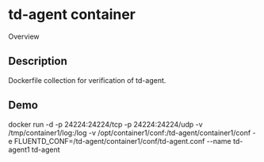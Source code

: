 td-agent container
====

Overview

## Description
Dockerfile collection for verification of td-agent.

## Demo
docker run -d -p 24224:24224/tcp -p 24224:24224/udp -v /tmp/container1/log:/log -v /opt/container1/conf:/td-agent/container1/conf -e FLUENTD_CONF=/td-agent/container1/conf/td-agent.conf --name td-agent1 td-agent

